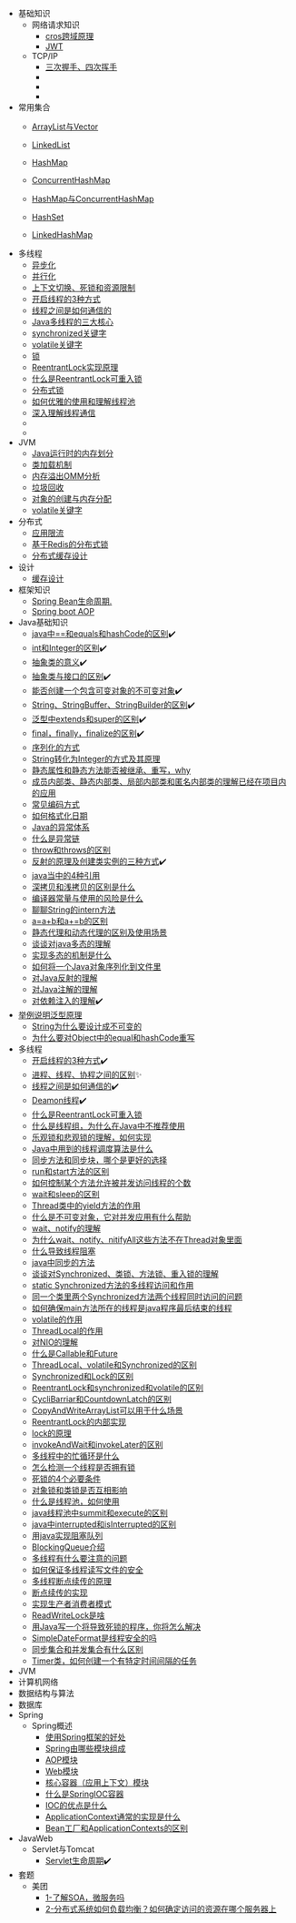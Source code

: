 

- 基础知识
  - 网络请求知识
    - [cros跨域原理](/基础知识/网络请求知识/cros跨域原理.md)
    - [JWT](/基础知识/网络请求知识/JWT.md)
  - TCP/IP
    - [三次握手、四次挥手](/基础知识/TCPIP/三次握手、四次挥手.md)
    - [](/基础知识/TCPIP/.md)
    - [](/基础知识/TCPIP/.md)
    - [](/基础知识/TCPIP/.md)
- 常用集合
  - [ArrayList与Vector](/常用集合/ArrayList与Vector.md)
  - [LinkedList](/常用集合/LinkedList.md)
  - [HashMap](/常用集合/HashMap.md)
  - [ConcurrentHashMap](/常用集合/ConcurrentHashMap.md)
  - [HashMap与ConcurrentHashMap](/常用集合/HashMap与ConcurrentHashMap.md)

  - [HashSet](/常用集合/HashSet.md)
  - [LinkedHashMap](/常用集合/LinkedHashMap.md)
- 多线程
  - [异步化](/多线程/异步化.md)
  - [并行化](/多线程/并行化.md)
  - [上下文切换、死锁和资源限制](/多线程/上下文切换、死锁和资源限制.md)
  - [开启线程的3种方式](/多线程/开启线程的3种方式.md)
  - [线程之间是如何通信的](/多线程/线程之间是如何通信的.md)
  - [Java多线程的三大核心](/多线程/Java多线程的三大核心.md)
  - [synchronized关键字](/多线程/synchronized关键字.md)
  - [volatile关键字](/多线程/volatile关键字.md)
  - [锁](/多线程/锁.md)
  - [ReentrantLock实现原理](/多线程/ReentrantLock实现原理.md)
  - [什么是ReentrantLock可重入锁](/多线程/什么是ReentrantLock可重入锁.md)
  - [分布式锁](/多线程/分布式锁.md)
  - [如何优雅的使用和理解线程池](/多线程/如何优雅的使用和理解线程池.md)
  - [深入理解线程通信](/多线程/深入理解线程通信.md)
  - [](/多线程/.md)
  - [](/多线程/.md)
- JVM
  - [Java运行时的内存划分](/JVM/Java运行时的内存划分.md)
  - [类加载机制](/JVM/类加载机制.md)
  - [内存溢出OMM分析](/JVM/内存溢出OOM分析.md)
  - [垃圾回收](/JVM/垃圾回收.md)
  - [对象的创建与内存分配](/JVM/对象的创建与内存分配.md)
  - [volatile关键字](/JVM/volatile关键字.md)
- 分布式
  - [应用限流](/分布式/应用限流.md)
  - [基于Redis的分布式锁](/分布式/基于Redis的分布式锁.md)
  - [分布式缓存设计](/分布式/分布式缓存设计.md)
- 设计
  - [缓存设计](/设计/缓存设计.md)
- 框架知识
  - [Spring Bean生命周期.](/框架知识/Spring_Bean生命周期.md)
  - [Spring boot AOP](/框架知识/Spring_boot_AOP.md)
- Java基础知识
  - [java中==和equals和hashCode的区别](/Java基础知识/java中==和equals和hashCode的区别.md)✔️
  - [int和Integer的区别](/Java基础知识/int和Integer的区别.md)✔️
  - [抽象类的意义](/Java基础知识/抽象类的意义.md)✔️
  - [抽象类与接口的区别](/Java基础知识/抽象类与接口的区别.md)✔️
  - [能否创建一个包含可变对象的不可变对象](/Java基础知识/能否创建一个包含可变对象的不可变对象.md)✔️
  - [String、StringBuffer、StringBuilder的区别](/Java基础知识/String、StringBuffer、StringBuilder的区别.md)✔️
  - [泛型中extends和super的区别](/Java基础知识/泛型中extends和super的区别.md)✔️
  - [final，finally，finalize的区别](/Java基础知识/final，finally，finalize的区别.md)✔️
  - [序列化的方式](/Java基础知识/序列化的方式.md)
  - [String转化为Integer的方式及其原理](/Java基础知识/String转化为Integer的方式及其原理.md)
  - [静态属性和静态方法能否被继承、重写，why](/Java基础知识/静态属性和静态方法能否被继承、重写，why.md)
  - [成员内部类、静态内部类、局部内部类和匿名内部类的理解已经在项目内的应用](/Java基础知识/成员内部类、静态内部类、局部内部类和匿名内部类的理解已经在项目内的应用.md)
  - [常见编码方式](/Java基础知识/常见编码方式.md)
  - [如何格式化日期](/Java基础知识/如何格式化日期.md)
  - [Java的异常体系](/Java基础知识/Java的异常体系.md)
  - [什么是异常链](/Java基础知识/什么是异常链.md)
  - [throw和throws的区别](/Java基础知识/throw和throws的区别.md)
  - [反射的原理及创建类实例的三种方式](/Java基础知识/反射的原理及创建类实例的三种方式.md)✔️
  - [java当中的4种引用](/Java基础知识/java当中的4种引用.md)
  - [深拷贝和浅拷贝的区别是什么](/Java基础知识/深拷贝和浅拷贝的区别是什么.md)
  - [编译器常量与使用的风险是什么](/Java基础知识/编译器常量与使用的风险是什么.md)
  - [聊聊String的intern方法](/Java基础知识/聊聊String的intern方法.md)
  - [a=a+b和a+=b的区别](/Java基础知识/a=a+b和a+=b的区别.md)
  - [静态代理和动态代理的区别及使用场景](/Java基础知识/静态代理和动态代理的区别及使用场景.md)
  - [谈谈对java多态的理解](/Java基础知识/谈谈对java多态的理解.md)
  - [实现多态的机制是什么](/Java基础知识/实现多态的机制是什么.md)
  - [如何将一个Java对象序列化到文件里](/Java基础知识/如何将一个Java对象序列化到文件里.md)
  - [对Java反射的理解](/Java基础知识/对Java反射的理解.md)
  - [对Java注解的理解](/Java基础知识/对Java注解的理解.md)
  - [对依赖注入的理解](/Java基础知识/对依赖注入的理解.md)✔️
- [举例说明泛型原理](/Java基础知识/举例说明泛型原理.md)
  - [String为什么要设计成不可变的](/Java基础知识/String为什么要设计成不可变的.md)
  - [为什么要对Object中的equal和hashCode重写](/Java基础知识/为什么要对Object中的equal和hashCode重写.md)
- 多线程
  - [开启线程的3种方式](/多线程/开启线程的3种方式.md)✔️
  - [进程、线程、协程之间的区别](/多线程/进程、线程、协程之间的区别.md)✨
  - [线程之间是如何通信的](/多线程/线程之间是如何通信的.md)✔️
  - [Deamon线程](/多线程/Deamon线程.md)✔️
  - [什么是ReentrantLock可重入锁](/多线程/什么是ReentrantLock可重入锁.md)
  - [什么是线程组，为什么在Java中不推荐使用](/多线程/什么是线程组，为什么在Java中不推荐使用.md)
  - [乐观锁和悲观锁的理解，如何实现](/多线程/乐观锁和悲观锁的理解，如何实现.md)
  - [Java中用到的线程调度算法是什么](/多线程/Java中用到的线程调度算法是什么.md)
  - [同步方法和同步块，哪个是更好的选择](/多线程/同步方法和同步块，哪个是更好的选择.md)
  - [run和start方法的区别](/多线程/run和start方法的区别.md)
  - [如何控制某个方法允许被并发访问线程的个数](/多线程/如何控制某个方法允许被并发访问线程的个数.md)
  - [wait和sleep的区别](/多线程/wait和sleep的区别.md)
  - [Thread类中的yieId方法的作用](/多线程/Thread类中的yieId方法的作用.md)
  - [什么是不可变对象，它对并发应用有什么帮助](/多线程/什么是不可变对象，它对并发应用有什么帮助.md)
  - [wait、notify的理解](/多线程/wait、notify的理解.md)
  - [为什么wait、notify、nitifyAll这些方法不在Thread对象里面](/多线程/为什么wait、notify、nitifyAll这些方法不在Thread对象里面.md)
  - [什么导致线程阻塞](/多线程/什么导致线程阻塞.md)
  - [java中同步的方法](/多线程/java中同步的方法.md)
  - [谈谈对Synchronized、类锁、方法锁、重入锁的理解](/多线程/谈谈对Synchronized、类锁、方法锁、重入锁的理解.md)
  - [static Synchronized方法的多线程访问和作用](/多线程/static_Synchronized方法的多线程访问和作用.md)
  - [同一个类里两个Synchronized方法两个线程同时访问的问题](/多线程/同一个类里两个Synchronized方法两个线程同时访问的问题.md)
  - [如何确保main方法所在的线程是java程序最后结束的线程](/多线程/如何确保main方法所在的线程是java程序最后结束的线程.md)
  - [volatile的作用](/多线程/volatile的作用.md)
  - [ThreadLocal的作用](/多线程/ThreadLocal的作用.md)
  - [对NIO的理解](/多线程/对NIO的理解.md)
  - [什么是Callable和Future](/多线程/什么是Callable和Future.md)
  - [ThreadLocal、volatile和Synchronized的区别](/多线程/ThreadLocal、volatile和Synchronized的区别.md)
  - [Synchronized和Lock的区别](/多线程/Synchronized和Lock的区别.md)
  - [ReentrantLock和synchronized和volatile的区别](/多线程/ReentrantLock和synchronized和volatile的区别.md)
  - [CycliBarriar和CountdownLatch的区别](/多线程/CycliBarriar和CountdownLatch的区别.md)
  - [CopyAndWriteArrayList可以用于什么场景](/多线程/CopyAndWriteArrayList可以用于什么场景.md)
  - [ReentrantLock的内部实现](/多线程/ReentrantLock的内部实现.md)
  - [lock的原理](/多线程/lock的原理.md)
  - [invokeAndWait和invokeLater的区别](/多线程/invokeAndWait和invokeLater的区别.md)
  - [多线程中的忙循环是什么](/多线程/多线程中的忙循环是什么.md)
  - [怎么检测一个线程是否拥有锁](/多线程/怎么检测一个线程是否拥有锁.md)
  - [死锁的4个必要条件](/多线程/死锁的4个必要条件.md)
  - [对象锁和类锁是否互相影响](/多线程/对象锁和类锁是否互相影响.md)
  - [什么是线程池，如何使用](/多线程/什么是线程池，如何使用.md)
  - [java线程池中summit和execute的区别](/多线程/java线程池中summit和execute的区别.md)
  - [java中interrupted和isInterrupted的区别](/多线程/java中interrupted和isInterrupted的区别.md)
  - [用java实现阻塞队列](/多线程/用java实现阻塞队列.md)
  - [BlockingQueue介绍](/多线程/BlockingQueue介绍.md)
  - [多线程有什么要注意的问题](/多线程/多线程有什么要注意的问题.md)
  - [如何保证多线程读写文件的安全](/多线程/如何保证多线程读写文件的安全.md)
  - [多线程断点续传的原理](/多线程/多线程断点续传的原理.md)
  - [断点续传的实现](/多线程/断点续传的实现.md)
  - [实现生产者消费者模式](/多线程/实现生产者消费者模式.md)
  - [ReadWriteLock是啥](/多线程/ReadWriteLock是啥.md)
  - [用Java写一个将导致死锁的程序，你将怎么解决](/多线程/用Java写一个将导致死锁的程序，你将怎么解决.md)
  - [SimpleDateFormat是线程安全的吗](/多线程/SimpleDateFormat是线程安全的吗.md)
  - [同步集合和并发集合有什么区别](/多线程/同步集合和并发集合有什么区别.md)
  - [Timer类，如何创建一个有特定时间间隔的任务](/多线程/Timer类，如何创建一个有特定时间间隔的任务.md)
- JVM
- 计算机网络
- 数据结构与算法
- 数据库
- Spring
  - Spring概述
    - [使用Spring框架的好处](/Spring/Spring概述/使用Spring框架的好处.md)
    - [Spring由哪些模块组成](/Spring/Spring概述/Spring由哪些模块组成.md)
    - [AOP模块](/Spring/Spring概述/AOP模块.md)
    - [Web模块](/Spring/Spring概述/Web模块.md)
    - [核心容器（应用上下文）模块](/Spring/Spring概述/核心容器（应用上下文）模块.md)
    - [什么是SpringIOC容器](/Spring/Spring概述/什么是SpringIOC容器.md)
    - [IOC的优点是什么](/Spring/Spring概述/IOC的优点是什么.md)
    - [ApplicationContext通常的实现是什么](/Spring/Spring概述/ApplicationContext通常的实现是什么.md)
    - [Bean工厂和ApplicationContexts的区别](/Spring/Spring概述/Bean工厂和ApplicationContexts的区别.md)
- JavaWeb
  - Servlet与Tomcat
    - [Servlet生命周期](/JavaWeb/Servlet与Tomcat/Servlet生命周期.md)✔️
- 套题
  - 美团
    - [1-了解SOA，微服务吗](/套题/美团/1-了解SOA，微服务吗.md)
    - [2-分布式系统如何负载均衡？如何确定访问的资源在哪个服务器上](/套题/美团/2-分布式系统如何负载均衡？如何确定访问的资源在哪个服务器上.md)
